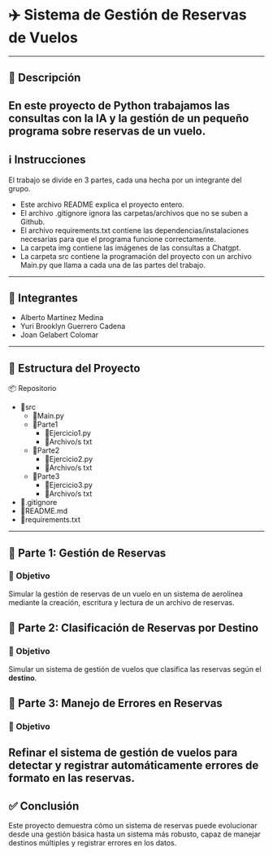 # ✈️ Sistema de Gestión de Reservas de Vuelos
---
## 📌 Descripción
En este proyecto de Python trabajamos las consultas con la IA y la gestión de un pequeño programa sobre reservas de un vuelo.
---
## ℹ️ Instrucciones
El trabajo se divide en 3 partes, cada una hecha por un integrante del grupo. 
- Este archivo README explica el proyecto entero.
- El archivo .gitignore ignora las carpetas/archivos que no se suben a Github.
- El archivo requirements.txt contiene las dependencias/instalaciones necesarias para que el programa funcione correctamente.
- La carpeta img contiene las imágenes de las consultas a Chatgpt.
- La carpeta src contiene la programación del proyecto con un archivo Main.py que llama a cada una de las partes del trabajo.
---
## 👥 Integrantes
- Alberto Martínez Medina
- Yuri Brooklyn Guerrero Cadena
- Joan Gelabert Colomar
---
## 📂 Estructura del Proyecto
📦 Repositorio
- 📂src
  - 📄Main.py
  - 📂Parte1
    - 📄Ejercicio1.py
    - 📄Archivo/s txt
  - 📂Parte2
    - 📄Ejercicio2.py
    - 📄Archivo/s txt
  - 📂Parte3
    - 📄Ejercicio3.py
    - 📄Archivo/s txt
- 📄.gitignore
- 📄README.md
- 📄requirements.txt
---
## 🚀 Parte 1: Gestión de Reservas
### 🎯 Objetivo
Simular la gestión de reservas de un vuelo en un sistema de aerolínea mediante la creación, escritura y lectura de un archivo de reservas.
## 🚀 Parte 2: Clasificación de Reservas por Destino  
### 🎯 Objetivo
Simular un sistema de gestión de vuelos que clasifica las reservas según el **destino**.
## 🚀 Parte 3: Manejo de Errores en Reservas
### 🎯 Objetivo
Refinar el sistema de gestión de vuelos para detectar y registrar automáticamente **errores de formato** en las reservas.
---
## ✅ Conclusión  
Este proyecto demuestra cómo un sistema de reservas puede evolucionar desde una gestión básica hasta un sistema más robusto, capaz de manejar destinos múltiples y registrar errores en los datos.
